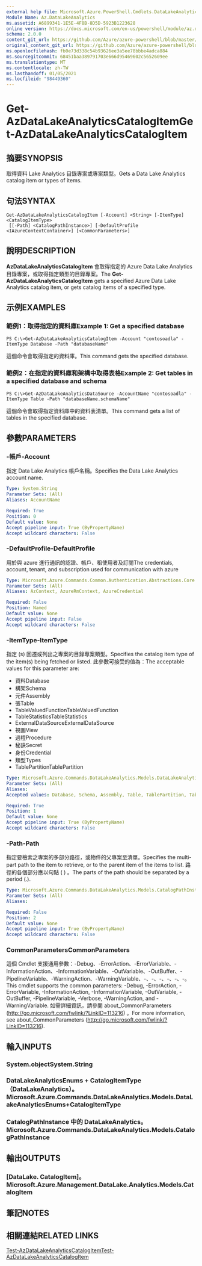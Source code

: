```yaml
---
external help file: Microsoft.Azure.PowerShell.Cmdlets.DataLakeAnalytics.dll-Help.xml
Module Name: Az.DataLakeAnalytics
ms.assetid: A6899341-1E5E-4F8B-8D5D-5923B1223628
online version: https://docs.microsoft.com/en-us/powershell/module/az.datalakeanalytics/get-azdatalakeanalyticscatalogitem
schema: 2.0.0
content_git_url: https://github.com/Azure/azure-powershell/blob/master/src/DataLakeAnalytics/DataLakeAnalytics/help/Get-AzDataLakeAnalyticsCatalogItem.md
original_content_git_url: https://github.com/Azure/azure-powershell/blob/master/src/DataLakeAnalytics/DataLakeAnalytics/help/Get-AzDataLakeAnalyticsCatalogItem.md
ms.openlocfilehash: fb0e73d338c54b93626ee3a5ee78bbbe4adca884
ms.sourcegitcommit: 68451baa389791703e666d95469602c5652609ee
ms.translationtype: MT
ms.contentlocale: zh-TW
ms.lasthandoff: 01/05/2021
ms.locfileid: "98449360"
---
```

# <span data-ttu-id="71a85-101">Get-AzDataLakeAnalyticsCatalogItem</span><span class="sxs-lookup"><span data-stu-id="71a85-101">Get-AzDataLakeAnalyticsCatalogItem</span></span>

## <span data-ttu-id="71a85-102">摘要</span><span class="sxs-lookup"><span data-stu-id="71a85-102">SYNOPSIS</span></span>
<span data-ttu-id="71a85-103">取得資料 Lake Analytics 目錄專案或專案類型。</span><span class="sxs-lookup"><span data-stu-id="71a85-103">Gets a Data Lake Analytics catalog item or types of items.</span></span>

## <span data-ttu-id="71a85-104">句法</span><span class="sxs-lookup"><span data-stu-id="71a85-104">SYNTAX</span></span>

```
Get-AzDataLakeAnalyticsCatalogItem [-Account] <String> [-ItemType] <CatalogItemType>
 [[-Path] <CatalogPathInstance>] [-DefaultProfile <IAzureContextContainer>] [<CommonParameters>]
```

## <span data-ttu-id="71a85-105">說明</span><span class="sxs-lookup"><span data-stu-id="71a85-105">DESCRIPTION</span></span>
<span data-ttu-id="71a85-106">**AzDataLakeAnalyticsCatalogItem** 會取得指定的 Azure Data Lake Analytics 目錄專案，或取得指定類型的目錄專案。</span><span class="sxs-lookup"><span data-stu-id="71a85-106">The **Get-AzDataLakeAnalyticsCatalogItem** gets a specified Azure Data Lake Analytics catalog item, or gets catalog items of a specified type.</span></span>

## <span data-ttu-id="71a85-107">示例</span><span class="sxs-lookup"><span data-stu-id="71a85-107">EXAMPLES</span></span>

### <span data-ttu-id="71a85-108">範例1：取得指定的資料庫</span><span class="sxs-lookup"><span data-stu-id="71a85-108">Example 1: Get a specified database</span></span>
```
PS C:\>Get-AzDataLakeAnalyticsCatalogItem -Account "contosoadla" -ItemType Database -Path "databaseName"
```

<span data-ttu-id="71a85-109">這個命令會取得指定的資料庫。</span><span class="sxs-lookup"><span data-stu-id="71a85-109">This command gets the specified database.</span></span>

### <span data-ttu-id="71a85-110">範例2：在指定的資料庫和架構中取得表格</span><span class="sxs-lookup"><span data-stu-id="71a85-110">Example 2: Get tables in a specified database and schema</span></span>
```
PS C:\>Get-AzDataLakeAnalyticsDataSource -AccountName "contosoadla" -ItemType Table -Path "databaseName.schemaName"
```

<span data-ttu-id="71a85-111">這個命令會取得指定資料庫中的資料表清單。</span><span class="sxs-lookup"><span data-stu-id="71a85-111">This command gets a list of tables in the specified database.</span></span>

## <span data-ttu-id="71a85-112">參數</span><span class="sxs-lookup"><span data-stu-id="71a85-112">PARAMETERS</span></span>

### <span data-ttu-id="71a85-113">-帳戶</span><span class="sxs-lookup"><span data-stu-id="71a85-113">-Account</span></span>
<span data-ttu-id="71a85-114">指定 Data Lake Analytics 帳戶名稱。</span><span class="sxs-lookup"><span data-stu-id="71a85-114">Specifies the Data Lake Analytics account name.</span></span>

```yaml
Type: System.String
Parameter Sets: (All)
Aliases: AccountName

Required: True
Position: 0
Default value: None
Accept pipeline input: True (ByPropertyName)
Accept wildcard characters: False
```

### <span data-ttu-id="71a85-115">-DefaultProfile</span><span class="sxs-lookup"><span data-stu-id="71a85-115">-DefaultProfile</span></span>
<span data-ttu-id="71a85-116">用於與 azure 進行通訊的認證、帳戶、租使用者及訂閱</span><span class="sxs-lookup"><span data-stu-id="71a85-116">The credentials, account, tenant, and subscription used for communication with azure</span></span>

```yaml
Type: Microsoft.Azure.Commands.Common.Authentication.Abstractions.Core.IAzureContextContainer
Parameter Sets: (All)
Aliases: AzContext, AzureRmContext, AzureCredential

Required: False
Position: Named
Default value: None
Accept pipeline input: False
Accept wildcard characters: False
```

### <span data-ttu-id="71a85-117">-ItemType</span><span class="sxs-lookup"><span data-stu-id="71a85-117">-ItemType</span></span>
<span data-ttu-id="71a85-118">指定 (s) 回遷或列出之專案的目錄專案類型。</span><span class="sxs-lookup"><span data-stu-id="71a85-118">Specifies the catalog item type of the item(s) being fetched or listed.</span></span>
<span data-ttu-id="71a85-119">此參數可接受的值為：</span><span class="sxs-lookup"><span data-stu-id="71a85-119">The acceptable values for this parameter are:</span></span>
- <span data-ttu-id="71a85-120">資料</span><span class="sxs-lookup"><span data-stu-id="71a85-120">Database</span></span>
- <span data-ttu-id="71a85-121">構架</span><span class="sxs-lookup"><span data-stu-id="71a85-121">Schema</span></span>
- <span data-ttu-id="71a85-122">元件</span><span class="sxs-lookup"><span data-stu-id="71a85-122">Assembly</span></span>
- <span data-ttu-id="71a85-123">張</span><span class="sxs-lookup"><span data-stu-id="71a85-123">Table</span></span>
- <span data-ttu-id="71a85-124">TableValuedFunction</span><span class="sxs-lookup"><span data-stu-id="71a85-124">TableValuedFunction</span></span>
- <span data-ttu-id="71a85-125">TableStatistics</span><span class="sxs-lookup"><span data-stu-id="71a85-125">TableStatistics</span></span>
- <span data-ttu-id="71a85-126">ExternalDataSource</span><span class="sxs-lookup"><span data-stu-id="71a85-126">ExternalDataSource</span></span>
- <span data-ttu-id="71a85-127">視圖</span><span class="sxs-lookup"><span data-stu-id="71a85-127">View</span></span>
- <span data-ttu-id="71a85-128">過程</span><span class="sxs-lookup"><span data-stu-id="71a85-128">Procedure</span></span>
- <span data-ttu-id="71a85-129">秘訣</span><span class="sxs-lookup"><span data-stu-id="71a85-129">Secret</span></span>
- <span data-ttu-id="71a85-130">身份</span><span class="sxs-lookup"><span data-stu-id="71a85-130">Credential</span></span>
- <span data-ttu-id="71a85-131">類型</span><span class="sxs-lookup"><span data-stu-id="71a85-131">Types</span></span>
- <span data-ttu-id="71a85-132">TablePartition</span><span class="sxs-lookup"><span data-stu-id="71a85-132">TablePartition</span></span>

```yaml
Type: Microsoft.Azure.Commands.DataLakeAnalytics.Models.DataLakeAnalyticsEnums+CatalogItemType
Parameter Sets: (All)
Aliases:
Accepted values: Database, Schema, Assembly, Table, TablePartition, TableValuedFunction, TableStatistics, ExternalDataSource, View, Procedure, Secret, Credential, Types, Package

Required: True
Position: 1
Default value: None
Accept pipeline input: True (ByPropertyName)
Accept wildcard characters: False
```

### <span data-ttu-id="71a85-133">-Path</span><span class="sxs-lookup"><span data-stu-id="71a85-133">-Path</span></span>
<span data-ttu-id="71a85-134">指定要檢索之專案的多部分路徑，或物件的父專案至清單。</span><span class="sxs-lookup"><span data-stu-id="71a85-134">Specifies the multi-part path to the item to retrieve, or to the parent item of the items to list.</span></span>
<span data-ttu-id="71a85-135">路徑的各個部分應以句點 ( ) 。</span><span class="sxs-lookup"><span data-stu-id="71a85-135">The parts of the path should be separated by a period (.).</span></span>

```yaml
Type: Microsoft.Azure.Commands.DataLakeAnalytics.Models.CatalogPathInstance
Parameter Sets: (All)
Aliases:

Required: False
Position: 2
Default value: None
Accept pipeline input: True (ByPropertyName)
Accept wildcard characters: False
```

### <span data-ttu-id="71a85-136">CommonParameters</span><span class="sxs-lookup"><span data-stu-id="71a85-136">CommonParameters</span></span>
<span data-ttu-id="71a85-137">這個 Cmdlet 支援通用參數：-Debug、-ErrorAction、-ErrorVariable、-InformationAction、-InformationVariable、-OutVariable、-OutBuffer、-PipelineVariable、-WarningAction、-WarningVariable、-、-、-、-、-、-。</span><span class="sxs-lookup"><span data-stu-id="71a85-137">This cmdlet supports the common parameters: -Debug, -ErrorAction, -ErrorVariable, -InformationAction, -InformationVariable, -OutVariable, -OutBuffer, -PipelineVariable, -Verbose, -WarningAction, and -WarningVariable.</span></span> <span data-ttu-id="71a85-138">如需詳細資訊，請參閱 about_CommonParameters (http://go.microsoft.com/fwlink/?LinkID=113216) 。</span><span class="sxs-lookup"><span data-stu-id="71a85-138">For more information, see about_CommonParameters (http://go.microsoft.com/fwlink/?LinkID=113216).</span></span>

## <span data-ttu-id="71a85-139">輸入</span><span class="sxs-lookup"><span data-stu-id="71a85-139">INPUTS</span></span>

### <span data-ttu-id="71a85-140">System.object</span><span class="sxs-lookup"><span data-stu-id="71a85-140">System.String</span></span>

### <span data-ttu-id="71a85-141">DataLakeAnalyticsEnums + CatalogItemType （DataLakeAnalytics）。</span><span class="sxs-lookup"><span data-stu-id="71a85-141">Microsoft.Azure.Commands.DataLakeAnalytics.Models.DataLakeAnalyticsEnums+CatalogItemType</span></span>

### <span data-ttu-id="71a85-142">CatalogPathInstance 中的 DataLakeAnalytics。</span><span class="sxs-lookup"><span data-stu-id="71a85-142">Microsoft.Azure.Commands.DataLakeAnalytics.Models.CatalogPathInstance</span></span>

## <span data-ttu-id="71a85-143">輸出</span><span class="sxs-lookup"><span data-stu-id="71a85-143">OUTPUTS</span></span>

### <span data-ttu-id="71a85-144">[DataLake. CatalogItem]。</span><span class="sxs-lookup"><span data-stu-id="71a85-144">Microsoft.Azure.Management.DataLake.Analytics.Models.CatalogItem</span></span>

## <span data-ttu-id="71a85-145">筆記</span><span class="sxs-lookup"><span data-stu-id="71a85-145">NOTES</span></span>

## <span data-ttu-id="71a85-146">相關連結</span><span class="sxs-lookup"><span data-stu-id="71a85-146">RELATED LINKS</span></span>

[<span data-ttu-id="71a85-147">Test-AzDataLakeAnalyticsCatalogItem</span><span class="sxs-lookup"><span data-stu-id="71a85-147">Test-AzDataLakeAnalyticsCatalogItem</span></span>](./Test-AzDataLakeAnalyticsCatalogItem.md)



